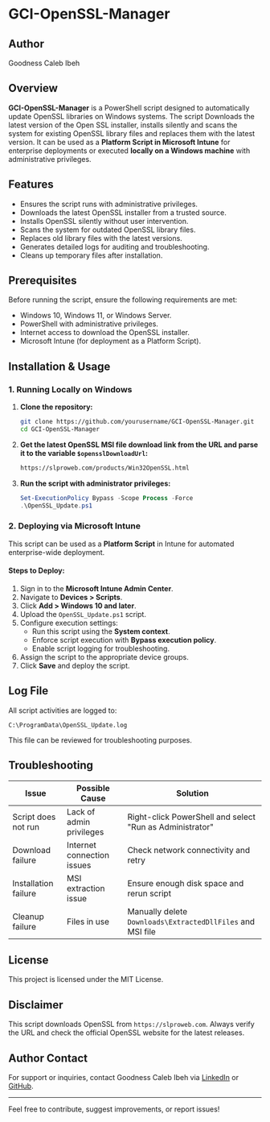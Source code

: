 # GCI-OpenSSL-Manager

## Author
Goodness Caleb Ibeh

## Overview
**GCI-OpenSSL-Manager** is a PowerShell script designed to automatically update OpenSSL libraries on Windows systems. The script Downloads the latest version of the Open SSL installer, installs silently and scans the system for existing OpenSSL library files and replaces them with the latest version. It can be used as a **Platform Script in Microsoft Intune** for enterprise deployments or executed **locally on a Windows machine** with administrative privileges.

## Features
- Ensures the script runs with administrative privileges.
- Downloads the latest OpenSSL installer from a trusted source.
- Installs OpenSSL silently without user intervention.
- Scans the system for outdated OpenSSL library files.
- Replaces old library files with the latest versions.
- Generates detailed logs for auditing and troubleshooting.
- Cleans up temporary files after installation.

## Prerequisites
Before running the script, ensure the following requirements are met:

- Windows 10, Windows 11, or Windows Server.
- PowerShell with administrative privileges.
- Internet access to download the OpenSSL installer.
- Microsoft Intune (for deployment as a Platform Script).

## Installation & Usage

### 1. Running Locally on Windows

1. **Clone the repository:**
   ```sh
   git clone https://github.com/yourusername/GCI-OpenSSL-Manager.git
   cd GCI-OpenSSL-Manager
   ```

2. **Get the latest OpenSSL MSI file download link from the URL and parse it to the variable `$opensslDownloadUrl`:**
   ```sh
   https://slproweb.com/products/Win32OpenSSL.html
   ```

3. **Run the script with administrator privileges:**
   ```powershell
   Set-ExecutionPolicy Bypass -Scope Process -Force
   .\OpenSSL_Update.ps1
   ```

### 2. Deploying via Microsoft Intune
This script can be used as a **Platform Script** in Intune for automated enterprise-wide deployment.

#### Steps to Deploy:
1. Sign in to the **Microsoft Intune Admin Center**.
2. Navigate to **Devices > Scripts**.
3. Click **Add > Windows 10 and later**.
4. Upload the `OpenSSL_Update.ps1` script.
5. Configure execution settings:
   - Run this script using the **System context**.
   - Enforce script execution with **Bypass execution policy**.
   - Enable script logging for troubleshooting.
6. Assign the script to the appropriate device groups.
7. Click **Save** and deploy the script.

## Log File
All script activities are logged to:
```
C:\ProgramData\OpenSSL_Update.log
```
This file can be reviewed for troubleshooting purposes.

## Troubleshooting
| Issue | Possible Cause | Solution |
|--------|----------------|-----------|
| Script does not run | Lack of admin privileges | Right-click PowerShell and select "Run as Administrator" |
| Download failure | Internet connection issues | Check network connectivity and retry |
| Installation failure | MSI extraction issue | Ensure enough disk space and rerun script |
| Cleanup failure | Files in use | Manually delete `Downloads\ExtractedDllFiles` and MSI file |

## License
This project is licensed under the MIT License.

## Disclaimer
This script downloads OpenSSL from `https://slproweb.com`. Always verify the URL and check the official OpenSSL website for the latest releases.

## Author Contact
For support or inquiries, contact Goodness Caleb Ibeh via [LinkedIn](https://www.linkedin.com/in/caleb-ibeh) or [GitHub](https://github.com/goodnessibeh).

---
Feel free to contribute, suggest improvements, or report issues!

